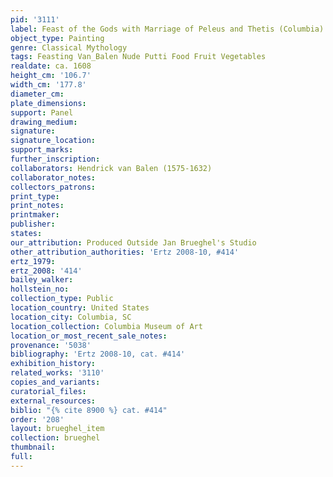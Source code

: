 ```yaml
---
pid: '3111'
label: Feast of the Gods with Marriage of Peleus and Thetis (Columbia)
object_type: Painting
genre: Classical Mythology
tags: Feasting Van_Balen Nude Putti Food Fruit Vegetables
realdate: ca. 1608
height_cm: '106.7'
width_cm: '177.8'
diameter_cm: 
plate_dimensions: 
support: Panel
drawing_medium: 
signature: 
signature_location: 
support_marks: 
further_inscription: 
collaborators: Hendrick van Balen (1575-1632)
collaborator_notes: 
collectors_patrons: 
print_type: 
print_notes: 
printmaker: 
publisher: 
states: 
our_attribution: Produced Outside Jan Brueghel's Studio
other_attribution_authorities: 'Ertz 2008-10, #414'
ertz_1979: 
ertz_2008: '414'
bailey_walker: 
hollstein_no: 
collection_type: Public
location_country: United States
location_city: Columbia, SC
location_collection: Columbia Museum of Art
location_or_most_recent_sale_notes: 
provenance: '5038'
bibliography: 'Ertz 2008-10, cat. #414'
exhibition_history: 
related_works: '3110'
copies_and_variants: 
curatorial_files: 
external_resources: 
biblio: "{% cite 8900 %} cat. #414"
order: '208'
layout: brueghel_item
collection: brueghel
thumbnail: 
full: 
---
```

